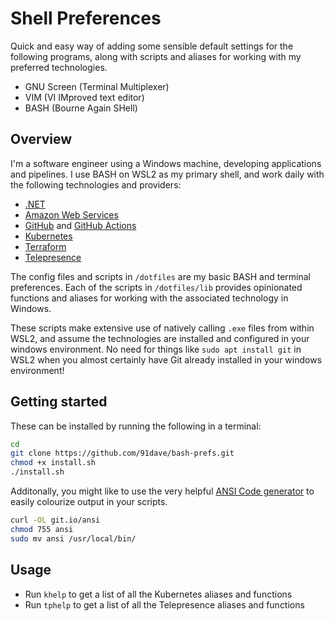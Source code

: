 # Shell Preferences

Quick and easy way of adding some sensible default settings for the following programs, along with scripts and aliases for working with my preferred technologies.

- GNU Screen (Terminal Multiplexer)
- VIM (VI IMproved text editor)
- BASH (Bourne Again SHell)

## Overview

I'm a software engineer using a Windows machine, developing applications and pipelines. I use BASH on WSL2 as my primary shell, and work daily with the following technologies and providers:

- [.NET](https://dotnet.microsoft.com/)
- [Amazon Web Services](https://aws.amazon.com/)
- [GitHub](https://github.com/) and [GitHub Actions](https://docs.github.com/en/actions)
- [Kubernetes](https://kubernetes.io/)
- [Terraform](https://developer.hashicorp.com/terraform)
- [Telepresence](https://telepresence.io/)

The config files and scripts in `/dotfiles` are my basic BASH and terminal preferences. Each of the scripts in `/dotfiles/lib` provides opinionated functions and aliases for working with the associated technology in Windows.

These scripts make extensive use of natively calling `.exe` files from within WSL2, and assume the technologies are installed and configured in your windows environment. No need for things like `sudo apt install git` in WSL2 when you almost certainly have Git already installed in your windows environment!

## Getting started

These can be installed by running the following in a terminal:

```bash
cd
git clone https://github.com/91dave/bash-prefs.git
chmod +x install.sh
./install.sh
```

Additonally, you might like to use the very helpful [ANSI Code generator](https://github.com/fidian/ansi) to easily colourize output in your scripts.
```bash
curl -OL git.io/ansi
chmod 755 ansi
sudo mv ansi /usr/local/bin/
```

## Usage

- Run `khelp` to get a list of all the Kubernetes aliases and functions
- Run `tphelp` to get a list of all the Telepresence aliases and functions
